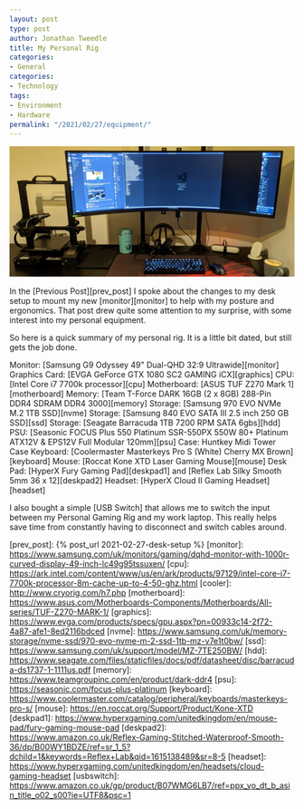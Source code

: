 ```yaml
---
layout: post
type: post
author: Jonathan Tweedle
title: My Personal Rig
categories:
- General
categories:
- Technology
tags:
- Environment
- Hardware
permalink: "/2021/02/27/equipment/"
---
```


![banner][banner]

In the [Previous Post][prev_post] I spoke about the changes to my desk setup to mount my new [monitor][monitor] to help with my posture and ergonomics. That post drew quite some attention to my surprise, with some interest into my personal equipment.

So here is a quick summary of my personal rig. It is a little bit dated, but still gets the job done.

Monitor: [Samsung G9 Odyssey 49" Dual-QHD 32:9 Ultrawide][monitor]
Graphics Card: [EVGA GeForce GTX 1080 SC2 GAMING iCX][graphics]
CPU: [Intel Core i7 7700k processor][cpu]
Motherboard: [ASUS TUF Z270 Mark 1][motherboard]
Memory: [Team T-Force DARK 16GB (2 x 8GB) 288-Pin DDR4 SDRAM DDR4 3000][memory]
Storage: [Samsung 970 EVO NVMe M.2 1TB SSD][nvme]
Storage: [Samsung 840 EVO SATA III 2.5 inch 250 GB SSD][ssd]
Storage: [Seagate Barracuda 1TB 7200 RPM SATA 6gbs][hdd]
PSU: [Seasonic FOCUS Plus 550 Platinum SSR-550PX 550W 80+ Platinum ATX12V & EPS12V Full Modular 120mm][psu]
Case: Huntkey Midi Tower Case
Keyboard: [Coolermaster Masterkeys Pro S (White) Cherry MX Brown][keyboard]
Mouse: [Roccat Kone XTD Laser Gaming Mouse][mouse]
Desk Pad: [HyperX Fury Gaming Pad][deskpad1] and [Reflex Lab Silky Smooth 5mm 36 x 12][deskpad2]
Headset: [HyperX Cloud II Gaming Headset][headset]

I also bought a simple [USB Switch] that allows me to switch the input between my Personal Gaming Rig and my work laptop. This really helps save time from constantly having to disconnect and switch cables around. 

[banner]: /assets/2021/02/20210227A.jpg
[prev_post]: {% post_url 2021-02-27-desk-setup %}
[monitor]: https://www.samsung.com/uk/monitors/gaming/dqhd-monitor-with-1000r-curved-display-49-inch-lc49g95tssuxen/
[cpu]: https://ark.intel.com/content/www/us/en/ark/products/97129/intel-core-i7-7700k-processor-8m-cache-up-to-4-50-ghz.html
[cooler]: http://www.cryorig.com/h7.php
[motherboard]: https://www.asus.com/Motherboards-Components/Motherboards/All-series/TUF-Z270-MARK-1/
[graphics]: https://www.evga.com/products/specs/gpu.aspx?pn=00933c14-2f72-4a87-afe1-8ed2116bdced
[nvme]: https://www.samsung.com/uk/memory-storage/nvme-ssd/970-evo-nvme-m-2-ssd-1tb-mz-v7e1t0bw/
[ssd]: https://www.samsung.com/uk/support/model/MZ-7TE250BW/
[hdd]: https://www.seagate.com/files/staticfiles/docs/pdf/datasheet/disc/barracuda-ds1737-1-1111us.pdf
[memory]: https://www.teamgroupinc.com/en/product/dark-ddr4
[psu]: https://seasonic.com/focus-plus-platinum
[keyboard]: https://www.coolermaster.com/catalog/peripheral/keyboards/masterkeys-pro-s/
[mouse]: https://en.roccat.org/Support/Product/Kone-XTD
[deskpad1]: https://www.hyperxgaming.com/unitedkingdom/en/mouse-pad/fury-gaming-mouse-pad
[deskpad2]: https://www.amazon.co.uk/Reflex-Gaming-Stitched-Waterproof-Smooth-36/dp/B00WY1BDZE/ref=sr_1_5?dchild=1&keywords=Reflex+Lab&qid=1615138489&sr=8-5
[headset]: https://www.hyperxgaming.com/unitedkingdom/en/headsets/cloud-gaming-headset
[usbswitch]: https://www.amazon.co.uk/gp/product/B07WMG6LB7/ref=ppx_yo_dt_b_asin_title_o02_s00?ie=UTF8&psc=1